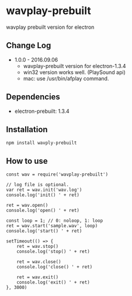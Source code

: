 # wavplay-prebuilt
wavplay prebuilt version for electron

## Change Log
* 1.0.0 - 2016.09.06
  * wavplay-prebuilt version for electron-1.3.4
  * win32 version works well. (PlaySound api)
  * mac: use /usr/bin/afplay command.

## Dependencies
* electron-prebuilt: 1.3.4

## Installation
```
npm install wavply-prebuilt
```

## How to use
```
const wav = require('wavplay-prebuilt')

// log file is optional.
var ret = wav.init('wav.log')
console.log('init() ' + ret)

ret = wav.open()
console.log('open() ' + ret)

const loop = 1; // 0: noloop, 1: loop
ret = wav.start('sample.wav', loop)
console.log('start() ' + ret)

setTimeout(() => {
    ret = wav.stop()
    console.log('stop() ' + ret)

    ret = wav.close()
    console.log('close() ' + ret)

    ret = wav.exit()
    console.log('exit() ' + ret)
}, 3000)
```
